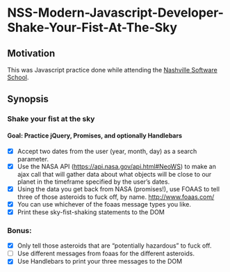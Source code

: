 
# NSS-Modern-Javascript-Developer-Shake-Your-Fist-At-The-Sky
## Motivation
This was Javascript practice done while attending the [Nashville Software School](http://nashvillesoftwareschool.com/).

## Synopsis
### Shake your fist at the sky
####  Goal: Practice jQuery, Promises, and optionally Handlebars
 
- [x] Accept two dates from the user (year, month, day) as a search parameter.
- [x] Use the NASA API (https://api.nasa.gov/api.html#NeoWS) to make an ajax call that will gather data about what objects will be close to our planet in the timeframe specified by the user’s dates.
- [x] Using the data you get back from NASA (promises!), use FOAAS to tell three of those asteroids to fuck off, by name.  http://www.foaas.com/
- [x] You can use whichever of the foaas message types you like.
- [x] Print these sky-fist-shaking statements to the DOM
 
### Bonus: 
- [x] Only tell those asteroids that are “potentially hazardous” to fuck off.
- [ ] Use different messages from foaas for the different asteroids.
- [x] Use Handlebars to print your three messages to the DOM
